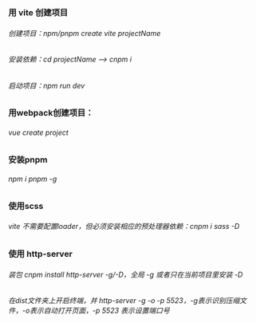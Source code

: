 
### 用 vite 创建项目
###### 创建项目：npm/pnpm create vite projectName
###### 安装依赖：cd projectName --> cnpm i
###### 启动项目：npm run dev

### 用webpack创建项目：
###### vue create project

### 安装pnpm
###### npm i pnpm -g

### 使用scss
###### vite 不需要配置loader，但必须安装相应的预处理器依赖：cnpm i sass -D

### 使用 http-server
###### 装包 cnpm install http-server -g/-D，全局 -g 或者只在当前项目里安装 -D
###### 在dist文件夹上开启终端，并 http-server -g -o -p 5523，-g表示识别压缩文件，-o表示自动打开页面，-p 5523 表示设置端口号